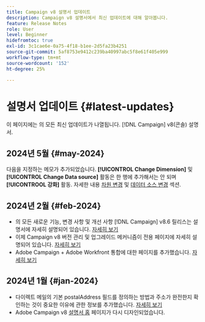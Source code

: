 ```yaml
---
title: Campaign v8 설명서 업데이트
description: Campaign v8 설명서에서 최신 업데이트에 대해 알아봅니다.
feature: Release Notes
role: User
level: Beginner
hidefromtoc: true
exl-id: 3c1cae6e-0a75-4f18-b1ee-2d5fa23b4251
source-git-commit: 5af8753e9412c239ba40997abc5f8e61f405e999
workflow-type: tm+mt
source-wordcount: '152'
ht-degree: 25%

---
```


# 설명서 업데이트 {#latest-updates}

이 페이지에는 의 모든 최신 업데이트가 나열됩니다. [!DNL Campaign] v8(콘솔) 설명서.

## 2024년 5월 {#may-2024}

다음을 지정하는 메모가 추가되었습니다. **[!UICONTROL Change Dimension]** 및 **[!UICONTROL Change Data source]** 활동은 한 행에 추가해서는 안 되며 **[!UICONTROOL 강화]** 활동. 자세한 내용 [차원 변경](../../automation/workflow/change-dimension.md) 및 [데이터 소스 변경](../../automation/workflow/change-data-source.md) 섹션.

## 2024년 2월 {#feb-2024}

* 의 모든 새로운 기능, 변경 사항 및 개선 사항 [!DNL Campaign] v8.6 릴리스는 설명서에 자세히 설명되어 있습니다. [자세히 보기](release-notes.md)
* 이제 Campaign v8 버전 관리 및 업그레이드 메커니즘이 전용 페이지에 자세히 설명되어 있습니다. [자세히 보기](upgrades.md)
* Adobe Campaign + Adobe Workfront 통합에 대한 페이지를 추가했습니다. [자세히 보기](../connect/ac-workfront.md)

## 2024년 1월 {#jan-2024}

* 다이렉트 메일의 기본 postalAddress 필드를 정의하는 방법과 주소가 완전한지 확인하는 것이 중요한 이유에 관한 정보를 추가했습니다. [자세히 보기](../send/direct-mail.md)
* Adobe Campaign v8 [설명서 홈](../campaign-home.md) 페이지가 다시 디자인되었습니다.
